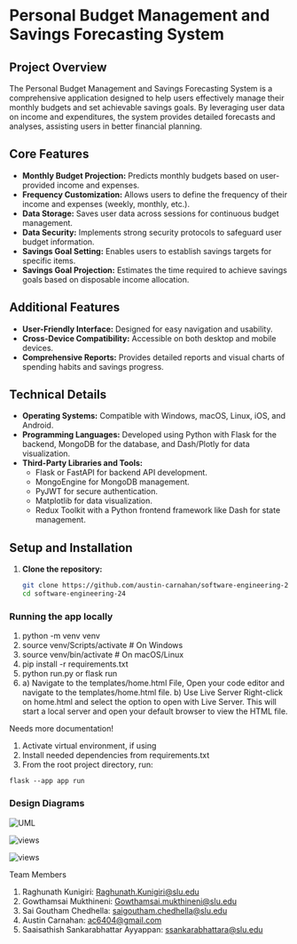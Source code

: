 # Personal Budget Management and Savings Forecasting System

## Project Overview

The Personal Budget Management and Savings Forecasting System is a comprehensive application designed to help users effectively manage their monthly budgets and set achievable savings goals. By leveraging user data on income and expenditures, the system provides detailed forecasts and analyses, assisting users in better financial planning.

## Core Features

- **Monthly Budget Projection:** Predicts monthly budgets based on user-provided income and expenses.
- **Frequency Customization:** Allows users to define the frequency of their income and expenses (weekly, monthly, etc.).
- **Data Storage:** Saves user data across sessions for continuous budget management.
- **Data Security:** Implements strong security protocols to safeguard user budget information.
- **Savings Goal Setting:** Enables users to establish savings targets for specific items.
- **Savings Goal Projection:** Estimates the time required to achieve savings goals based on disposable income allocation.

## Additional Features

- **User-Friendly Interface:** Designed for easy navigation and usability.
- **Cross-Device Compatibility:** Accessible on both desktop and mobile devices.
- **Comprehensive Reports:** Provides detailed reports and visual charts of spending habits and savings progress.

## Technical Details

- **Operating Systems:** Compatible with Windows, macOS, Linux, iOS, and Android.
- **Programming Languages:** Developed using Python with Flask for the backend, MongoDB for the database, and Dash/Plotly for data visualization.
- **Third-Party Libraries and Tools:**
  - Flask or FastAPI for backend API development.
  - MongoEngine for MongoDB management.
  - PyJWT for secure authentication.
  - Matplotlib for data visualization.
  - Redux Toolkit with a Python frontend framework like Dash for state management.


## Setup and Installation

1. **Clone the repository:**
   ```bash
   git clone https://github.com/austin-carnahan/software-engineering-24.git
   cd software-engineering-24

### Running the app locally

1) python -m venv venv
2) source venv/Scripts/activate  # On Windows
3) source venv/bin/activate      # On macOS/Linux
4) pip install -r requirements.txt
5) python run.py or flask run
6) a) Navigate to the templates/home.html File, Open your code editor and navigate to the templates/home.html file.
b) Use Live Server
Right-click on home.html and select the option to open with Live Server. This will start a local server and open your default browser to view the HTML file.


Needs more documentation!
1. Activate virtual environment, if using
2. Install needed dependencies from requirements.txt
3. From the root project directory, run:

`flask --app app run`

### Design Diagrams

![UML](static/images/uml-diagram.png)

![views](static/images/mockup-views.png)

![views](static/images/use-case.png)

Team Members
1) Raghunath Kunigiri: Raghunath.Kunigiri@slu.edu
2) Gowthamsai Mukthineni: Gowthamsai.mukthineni@slu.edu
3) Sai Goutham Chedhella: saigoutham.chedhella@slu.edu
4) Austin Carnahan: ac6404@gmail.com
5) Saaisathish Sankarabhattar Ayyappan: ssankarabhattara@slu.edu
